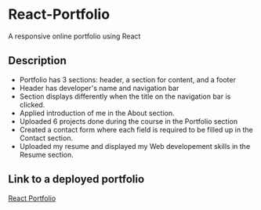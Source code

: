 # React-Portfolio
A responsive online portfolio using React

## Description
- Portfolio has 3 sections: header, a section for content, and a footer
- Header has developer's name and navigation bar
- Section displays differently when the title on the navigation bar is clicked.
- Applied introduction of me in the About section.
- Uploaded 6 projects done during the course in the Portfolio section
- Created a contact form where each field is required to be filled up in the Contact section.
- Uploaded my resume and displayed my Web developement skills in the Resume section.

## Link to a deployed portfolio
[React Portfolio](https://kbjss071.github.io/React-Portfolio/)